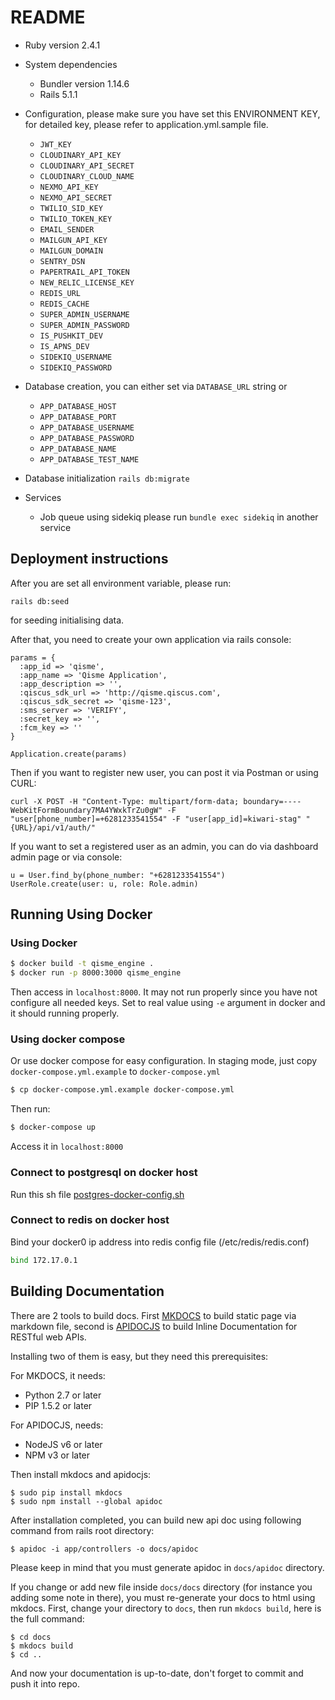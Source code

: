 # README

* Ruby version 2.4.1

* System dependencies
  * Bundler version 1.14.6
  * Rails 5.1.1

* Configuration, please make sure you have set this ENVIRONMENT KEY, for detailed key, please refer to application.yml.sample file.
  * `JWT_KEY`
  * `CLOUDINARY_API_KEY`
  * `CLOUDINARY_API_SECRET`
  * `CLOUDINARY_CLOUD_NAME`
  * `NEXMO_API_KEY`
  * `NEXMO_API_SECRET`
  * `TWILIO_SID_KEY`
  * `TWILIO_TOKEN_KEY`
  * `EMAIL_SENDER`
  * `MAILGUN_API_KEY`
  * `MAILGUN_DOMAIN`
  * `SENTRY_DSN`
  * `PAPERTRAIL_API_TOKEN`
  * `NEW_RELIC_LICENSE_KEY`
  * `REDIS_URL`
  * `REDIS_CACHE`
  * `SUPER_ADMIN_USERNAME`
  * `SUPER_ADMIN_PASSWORD`
  * `IS_PUSHKIT_DEV`
  * `IS_APNS_DEV`
  * `SIDEKIQ_USERNAME`
  * `SIDEKIQ_PASSWORD`

* Database creation, you can either set via `DATABASE_URL` string or
  * `APP_DATABASE_HOST`
  * `APP_DATABASE_PORT`
  * `APP_DATABASE_USERNAME`
  * `APP_DATABASE_PASSWORD`
  * `APP_DATABASE_NAME`
  * `APP_DATABASE_TEST_NAME`


* Database initialization
  `rails db:migrate`

* Services
  * Job queue using sidekiq please run `bundle exec sidekiq` in another service


## Deployment instructions

After you are set all environment variable, please run:

```
rails db:seed
```

for seeding initialising data.

After that, you need to create your own application via rails console:

```
params = {
  :app_id => 'qisme',
  :app_name => 'Qisme Application',
  :app_description => '',
  :qiscus_sdk_url => 'http://qisme.qiscus.com',
  :qiscus_sdk_secret => 'qisme-123',
  :sms_server => 'VERIFY',
  :secret_key => '',
  :fcm_key => ''
}

Application.create(params)
```

Then if you want to register new user, you can post it via Postman or using CURL:

```
curl -X POST -H "Content-Type: multipart/form-data; boundary=----WebKitFormBoundary7MA4YWxkTrZu0gW" -F "user[phone_number]=+6281233541554" -F "user[app_id]=kiwari-stag" "{URL}/api/v1/auth/"
```

If you want to set a registered user as an admin, you can do via dashboard admin page or via console:

```
u = User.find_by(phone_number: "+6281233541554")
UserRole.create(user: u, role: Role.admin)
```

## Running Using Docker

### Using Docker

```bash
$ docker build -t qisme_engine .
$ docker run -p 8000:3000 qisme_engine
```

Then access in `localhost:8000`. It may not run properly since you have not configure all needed keys. Set to real value using `-e` argument in docker and it should running properly.


### Using docker compose

Or use docker compose for easy configuration. In staging mode, just copy `docker-compose.yml.example` to `docker-compose.yml`

```bash
$ cp docker-compose.yml.example docker-compose.yml

```

Then run:

```bash
$ docker-compose up
```

Access it in `localhost:8000`


### Connect to postgresql on docker host
Run this sh file [postgres-docker-config.sh](https://gist.github.com/therusetiawan/e829600e740c0f2509ba494cfe01ba77)

### Connect to redis on docker host
Bind your docker0 ip address into redis config file (/etc/redis/redis.conf)
```bash
bind 172.17.0.1
```

## Building Documentation

There are 2 tools to build docs. First [MKDOCS](http://www.mkdocs.org/) to build static page via markdown file, second is [APIDOCJS](http://apidocjs.com/) to build Inline Documentation for RESTful web APIs.

Installing two of them is easy, but they need this prerequisites:

For MKDOCS, it needs:

* Python 2.7 or later
* PIP 1.5.2 or later

For APIDOCJS, needs:

* NodeJS v6 or later
* NPM v3 or later

Then install mkdocs and apidocjs:

```
$ sudo pip install mkdocs
$ sudo npm install --global apidoc
```

After installation completed, you can build new api doc using following command from rails root directory:

```
$ apidoc -i app/controllers -o docs/apidoc
```

Please keep in mind that you must generate apidoc in `docs/apidoc` directory.

If you change or add new file inside `docs/docs` directory (for instance you adding some note in there), you must re-generate your docs to html using mkdocs. First, change your directory to `docs`, then run `mkdocs build`, here is the full command:

```
$ cd docs
$ mkdocs build
$ cd ..
```

And now your documentation is up-to-date, don't forget to commit and push it into repo.

